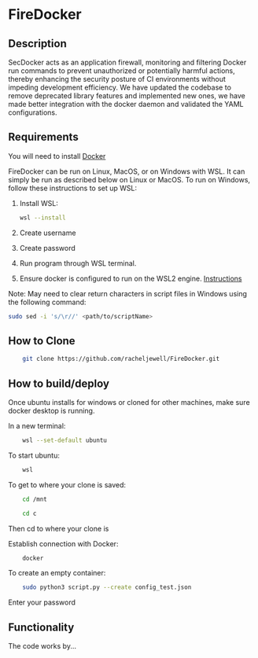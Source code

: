 # FireDocker

## Description

SecDocker acts as an application firewall, monitoring and filtering Docker run commands to prevent unauthorized or potentially harmful actions, thereby enhancing the security posture of CI environments without impeding development efficiency. We have updated the codebase to remove deprecated library features and implemented new ones, we have made better integration with the docker daemon and validated the YAML configurations.

## Requirements

You will need to install [Docker](https://www.docker.com/get-started/)

FireDocker can be run on Linux, MacOS, or on Windows with WSL. It can simply be run as described below on Linux or MacOS. To run on Windows, follow these instructions to set up WSL:

1. Install WSL:

    ```bash
    wsl --install
    ```

2. Create username
3. Create password
4. Run program through WSL terminal.
5. Ensure docker is configured to run on the WSL2 engine. [Instructions](https://docs.docker.com/desktop/wsl/)

Note: May need to clear return characters in script files in Windows using the following command:

```bash
sudo sed -i 's/\r//' <path/to/scriptName>
```

## How to Clone

```bash
    git clone https://github.com/racheljewell/FireDocker.git
```

## How to build/deploy

Once ubuntu installs for windows or cloned for other machines, make sure docker desktop is running.

In a new terminal:
```bash
    wsl --set-default ubuntu
```

To start ubuntu:

```bash
    wsl
```
To get to where your clone is saved:

```bash
    cd /mnt
```
```bash
    cd c
```

Then cd to where your clone is

Establish connection with Docker:

```bash
    docker
```
To create an empty container:

```bash
    sudo python3 script.py --create config_test.json
```

Enter your password


## Functionality

The code works by...
